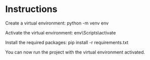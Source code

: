 # Instructions

Create a virtual environment:
python -m venv env

Activate the virtual environment:
env\Scripts\activate

Install the required packages:
pip install -r requirements.txt

You can now run the project with the virtual environment activated.